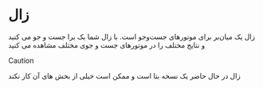 # زال
زال یک میان‌بر برای موتورهای جست‌وجو است. با زال شما یک برا جست و جو می کنید و نتایج مختلف را در موتورهای جست و جوی مختلف مشاهده می کنید
> [!CAUTION]
> زال در حال حاضر یک نسخه بتا است و ممکن است خیلی از بخش های آن کار نکند

